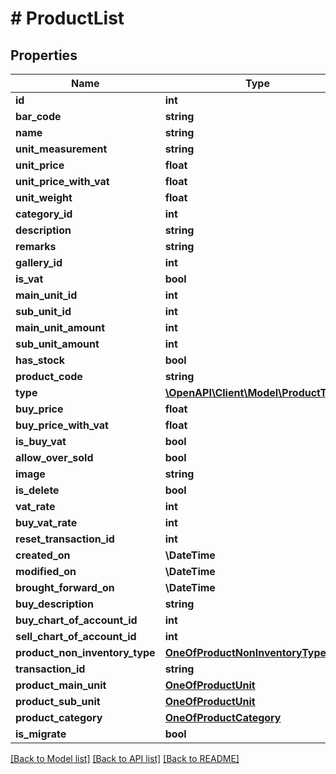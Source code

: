# # ProductList

## Properties

Name | Type | Description | Notes
------------ | ------------- | ------------- | -------------
**id** | **int** |  | [optional]
**bar_code** | **string** |  | [optional]
**name** | **string** |  |
**unit_measurement** | **string** |  | [optional]
**unit_price** | **float** |  | [optional]
**unit_price_with_vat** | **float** |  | [optional]
**unit_weight** | **float** |  | [optional]
**category_id** | **int** |  | [optional]
**description** | **string** |  | [optional]
**remarks** | **string** |  | [optional]
**gallery_id** | **int** |  | [optional]
**is_vat** | **bool** |  | [optional]
**main_unit_id** | **int** |  | [optional]
**sub_unit_id** | **int** |  | [optional]
**main_unit_amount** | **int** |  | [optional]
**sub_unit_amount** | **int** |  | [optional]
**has_stock** | **bool** |  | [optional]
**product_code** | **string** |  | [optional]
**type** | [**\OpenAPI\Client\Model\ProductTypes**](ProductTypes.md) |  | [optional]
**buy_price** | **float** |  | [optional]
**buy_price_with_vat** | **float** |  | [optional]
**is_buy_vat** | **bool** |  | [optional]
**allow_over_sold** | **bool** |  | [optional]
**image** | **string** |  | [optional]
**is_delete** | **bool** |  | [optional]
**vat_rate** | **int** |  | [optional]
**buy_vat_rate** | **int** |  | [optional]
**reset_transaction_id** | **int** |  | [optional]
**created_on** | **\DateTime** |  | [optional]
**modified_on** | **\DateTime** |  | [optional]
**brought_forward_on** | **\DateTime** |  | [optional]
**buy_description** | **string** |  | [optional]
**buy_chart_of_account_id** | **int** |  | [optional]
**sell_chart_of_account_id** | **int** |  | [optional]
**product_non_inventory_type** | [**OneOfProductNonInventoryType**](OneOfProductNonInventoryType.md) |  | [optional]
**transaction_id** | **string** |  | [optional]
**product_main_unit** | [**OneOfProductUnit**](OneOfProductUnit.md) |  | [optional]
**product_sub_unit** | [**OneOfProductUnit**](OneOfProductUnit.md) |  | [optional]
**product_category** | [**OneOfProductCategory**](OneOfProductCategory.md) |  | [optional]
**is_migrate** | **bool** |  | [optional]

[[Back to Model list]](../../README.md#models) [[Back to API list]](../../README.md#endpoints) [[Back to README]](../../README.md)
